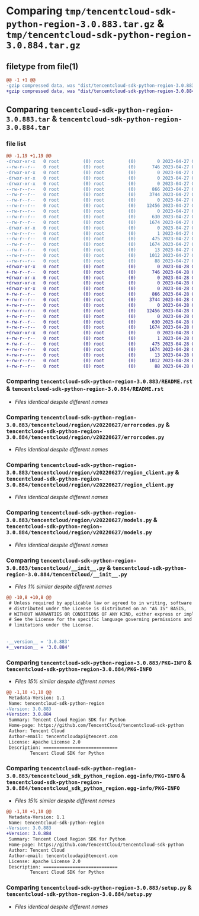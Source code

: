# Comparing `tmp/tencentcloud-sdk-python-region-3.0.883.tar.gz` & `tmp/tencentcloud-sdk-python-region-3.0.884.tar.gz`

## filetype from file(1)

```diff
@@ -1 +1 @@
-gzip compressed data, was "dist/tencentcloud-sdk-python-region-3.0.883.tar", last modified: Thu Apr 27 00:46:24 2023, max compression
+gzip compressed data, was "dist/tencentcloud-sdk-python-region-3.0.884.tar", last modified: Fri Apr 28 02:36:33 2023, max compression
```

## Comparing `tencentcloud-sdk-python-region-3.0.883.tar` & `tencentcloud-sdk-python-region-3.0.884.tar`

### file list

```diff
@@ -1,19 +1,19 @@
-drwxr-xr-x   0 root         (0) root         (0)        0 2023-04-27 00:46:24.000000 tencentcloud-sdk-python-region-3.0.883/
--rw-r--r--   0 root         (0) root         (0)      746 2023-04-27 00:46:24.000000 tencentcloud-sdk-python-region-3.0.883/README.rst
-drwxr-xr-x   0 root         (0) root         (0)        0 2023-04-27 00:46:24.000000 tencentcloud-sdk-python-region-3.0.883/tencentcloud/
-drwxr-xr-x   0 root         (0) root         (0)        0 2023-04-27 00:46:24.000000 tencentcloud-sdk-python-region-3.0.883/tencentcloud/region/
-drwxr-xr-x   0 root         (0) root         (0)        0 2023-04-27 00:46:24.000000 tencentcloud-sdk-python-region-3.0.883/tencentcloud/region/v20220627/
--rw-r--r--   0 root         (0) root         (0)      866 2023-04-27 00:46:24.000000 tencentcloud-sdk-python-region-3.0.883/tencentcloud/region/v20220627/errorcodes.py
--rw-r--r--   0 root         (0) root         (0)     3744 2023-04-27 00:46:24.000000 tencentcloud-sdk-python-region-3.0.883/tencentcloud/region/v20220627/region_client.py
--rw-r--r--   0 root         (0) root         (0)        0 2023-04-27 00:46:24.000000 tencentcloud-sdk-python-region-3.0.883/tencentcloud/region/v20220627/__init__.py
--rw-r--r--   0 root         (0) root         (0)    12456 2023-04-27 00:46:24.000000 tencentcloud-sdk-python-region-3.0.883/tencentcloud/region/v20220627/models.py
--rw-r--r--   0 root         (0) root         (0)        0 2023-04-27 00:46:24.000000 tencentcloud-sdk-python-region-3.0.883/tencentcloud/region/__init__.py
--rw-r--r--   0 root         (0) root         (0)      630 2023-04-27 00:46:24.000000 tencentcloud-sdk-python-region-3.0.883/tencentcloud/__init__.py
--rw-r--r--   0 root         (0) root         (0)     1674 2023-04-27 00:46:24.000000 tencentcloud-sdk-python-region-3.0.883/PKG-INFO
-drwxr-xr-x   0 root         (0) root         (0)        0 2023-04-27 00:46:24.000000 tencentcloud-sdk-python-region-3.0.883/tencentcloud_sdk_python_region.egg-info/
--rw-r--r--   0 root         (0) root         (0)        1 2023-04-27 00:46:24.000000 tencentcloud-sdk-python-region-3.0.883/tencentcloud_sdk_python_region.egg-info/dependency_links.txt
--rw-r--r--   0 root         (0) root         (0)      475 2023-04-27 00:46:24.000000 tencentcloud-sdk-python-region-3.0.883/tencentcloud_sdk_python_region.egg-info/SOURCES.txt
--rw-r--r--   0 root         (0) root         (0)     1674 2023-04-27 00:46:24.000000 tencentcloud-sdk-python-region-3.0.883/tencentcloud_sdk_python_region.egg-info/PKG-INFO
--rw-r--r--   0 root         (0) root         (0)       13 2023-04-27 00:46:24.000000 tencentcloud-sdk-python-region-3.0.883/tencentcloud_sdk_python_region.egg-info/top_level.txt
--rw-r--r--   0 root         (0) root         (0)     1012 2023-04-27 00:46:24.000000 tencentcloud-sdk-python-region-3.0.883/setup.py
--rw-r--r--   0 root         (0) root         (0)       88 2023-04-27 00:46:24.000000 tencentcloud-sdk-python-region-3.0.883/setup.cfg
+drwxr-xr-x   0 root         (0) root         (0)        0 2023-04-28 02:36:33.000000 tencentcloud-sdk-python-region-3.0.884/
+-rw-r--r--   0 root         (0) root         (0)      746 2023-04-28 02:36:33.000000 tencentcloud-sdk-python-region-3.0.884/README.rst
+drwxr-xr-x   0 root         (0) root         (0)        0 2023-04-28 02:36:33.000000 tencentcloud-sdk-python-region-3.0.884/tencentcloud/
+drwxr-xr-x   0 root         (0) root         (0)        0 2023-04-28 02:36:33.000000 tencentcloud-sdk-python-region-3.0.884/tencentcloud/region/
+drwxr-xr-x   0 root         (0) root         (0)        0 2023-04-28 02:36:33.000000 tencentcloud-sdk-python-region-3.0.884/tencentcloud/region/v20220627/
+-rw-r--r--   0 root         (0) root         (0)      866 2023-04-28 02:36:33.000000 tencentcloud-sdk-python-region-3.0.884/tencentcloud/region/v20220627/errorcodes.py
+-rw-r--r--   0 root         (0) root         (0)     3744 2023-04-28 02:36:33.000000 tencentcloud-sdk-python-region-3.0.884/tencentcloud/region/v20220627/region_client.py
+-rw-r--r--   0 root         (0) root         (0)        0 2023-04-28 02:36:33.000000 tencentcloud-sdk-python-region-3.0.884/tencentcloud/region/v20220627/__init__.py
+-rw-r--r--   0 root         (0) root         (0)    12456 2023-04-28 02:36:33.000000 tencentcloud-sdk-python-region-3.0.884/tencentcloud/region/v20220627/models.py
+-rw-r--r--   0 root         (0) root         (0)        0 2023-04-28 02:36:33.000000 tencentcloud-sdk-python-region-3.0.884/tencentcloud/region/__init__.py
+-rw-r--r--   0 root         (0) root         (0)      630 2023-04-28 02:36:33.000000 tencentcloud-sdk-python-region-3.0.884/tencentcloud/__init__.py
+-rw-r--r--   0 root         (0) root         (0)     1674 2023-04-28 02:36:33.000000 tencentcloud-sdk-python-region-3.0.884/PKG-INFO
+drwxr-xr-x   0 root         (0) root         (0)        0 2023-04-28 02:36:33.000000 tencentcloud-sdk-python-region-3.0.884/tencentcloud_sdk_python_region.egg-info/
+-rw-r--r--   0 root         (0) root         (0)        1 2023-04-28 02:36:33.000000 tencentcloud-sdk-python-region-3.0.884/tencentcloud_sdk_python_region.egg-info/dependency_links.txt
+-rw-r--r--   0 root         (0) root         (0)      475 2023-04-28 02:36:33.000000 tencentcloud-sdk-python-region-3.0.884/tencentcloud_sdk_python_region.egg-info/SOURCES.txt
+-rw-r--r--   0 root         (0) root         (0)     1674 2023-04-28 02:36:33.000000 tencentcloud-sdk-python-region-3.0.884/tencentcloud_sdk_python_region.egg-info/PKG-INFO
+-rw-r--r--   0 root         (0) root         (0)       13 2023-04-28 02:36:33.000000 tencentcloud-sdk-python-region-3.0.884/tencentcloud_sdk_python_region.egg-info/top_level.txt
+-rw-r--r--   0 root         (0) root         (0)     1012 2023-04-28 02:36:33.000000 tencentcloud-sdk-python-region-3.0.884/setup.py
+-rw-r--r--   0 root         (0) root         (0)       88 2023-04-28 02:36:33.000000 tencentcloud-sdk-python-region-3.0.884/setup.cfg
```

### Comparing `tencentcloud-sdk-python-region-3.0.883/README.rst` & `tencentcloud-sdk-python-region-3.0.884/README.rst`

 * *Files identical despite different names*

### Comparing `tencentcloud-sdk-python-region-3.0.883/tencentcloud/region/v20220627/errorcodes.py` & `tencentcloud-sdk-python-region-3.0.884/tencentcloud/region/v20220627/errorcodes.py`

 * *Files identical despite different names*

### Comparing `tencentcloud-sdk-python-region-3.0.883/tencentcloud/region/v20220627/region_client.py` & `tencentcloud-sdk-python-region-3.0.884/tencentcloud/region/v20220627/region_client.py`

 * *Files identical despite different names*

### Comparing `tencentcloud-sdk-python-region-3.0.883/tencentcloud/region/v20220627/models.py` & `tencentcloud-sdk-python-region-3.0.884/tencentcloud/region/v20220627/models.py`

 * *Files identical despite different names*

### Comparing `tencentcloud-sdk-python-region-3.0.883/tencentcloud/__init__.py` & `tencentcloud-sdk-python-region-3.0.884/tencentcloud/__init__.py`

 * *Files 1% similar despite different names*

```diff
@@ -10,8 +10,8 @@
 # Unless required by applicable law or agreed to in writing, software
 # distributed under the License is distributed on an "AS IS" BASIS,
 # WITHOUT WARRANTIES OR CONDITIONS OF ANY KIND, either express or implied.
 # See the License for the specific language governing permissions and
 # limitations under the License.
 
 
-__version__ = '3.0.883'
+__version__ = '3.0.884'
```

### Comparing `tencentcloud-sdk-python-region-3.0.883/PKG-INFO` & `tencentcloud-sdk-python-region-3.0.884/PKG-INFO`

 * *Files 15% similar despite different names*

```diff
@@ -1,10 +1,10 @@
 Metadata-Version: 1.1
 Name: tencentcloud-sdk-python-region
-Version: 3.0.883
+Version: 3.0.884
 Summary: Tencent Cloud Region SDK for Python
 Home-page: https://github.com/TencentCloud/tencentcloud-sdk-python
 Author: Tencent Cloud
 Author-email: tencentcloudapi@tencent.com
 License: Apache License 2.0
 Description: ============================
         Tencent Cloud SDK for Python
```

### Comparing `tencentcloud-sdk-python-region-3.0.883/tencentcloud_sdk_python_region.egg-info/PKG-INFO` & `tencentcloud-sdk-python-region-3.0.884/tencentcloud_sdk_python_region.egg-info/PKG-INFO`

 * *Files 15% similar despite different names*

```diff
@@ -1,10 +1,10 @@
 Metadata-Version: 1.1
 Name: tencentcloud-sdk-python-region
-Version: 3.0.883
+Version: 3.0.884
 Summary: Tencent Cloud Region SDK for Python
 Home-page: https://github.com/TencentCloud/tencentcloud-sdk-python
 Author: Tencent Cloud
 Author-email: tencentcloudapi@tencent.com
 License: Apache License 2.0
 Description: ============================
         Tencent Cloud SDK for Python
```

### Comparing `tencentcloud-sdk-python-region-3.0.883/setup.py` & `tencentcloud-sdk-python-region-3.0.884/setup.py`

 * *Files identical despite different names*

